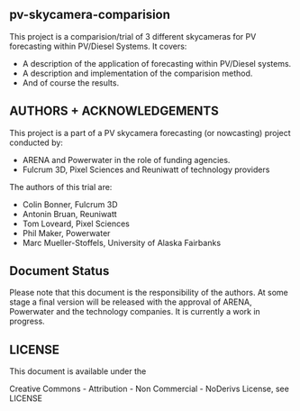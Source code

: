 ## pv-skycamera-comparision
This project is a comparision/trial of 3 different skycameras for PV forecasting within PV/Diesel Systems. It covers:

* A description of the application of forecasting within PV/Diesel systems.
* A description and implementation of the comparision method.
* And of course the results.

## AUTHORS + ACKNOWLEDGEMENTS
This project is a part of a PV skycamera forecasting (or nowcasting) 
project conducted by:

* ARENA and Powerwater in the role of funding agencies.
* Fulcrum 3D, Pixel Sciences and Reuniwatt of technology providers

The authors of this trial are:

* Colin Bonner, Fulcrum 3D
* Antonin Bruan, Reuniwatt
* Tom Loveard, Pixel Sciences
* Phil Maker, Powerwater
* Marc Mueller-Stoffels, University of Alaska Fairbanks

## Document Status 

Please note that this document is the responsibility of the 
authors. At some stage a final version will be released with
the approval of ARENA, Powerwater and the technology companies.
It is currently a work in progress.

## LICENSE

This document is available under the 

Creative Commons - Attribution - Non Commercial - NoDerivs License,
see LICENSE

